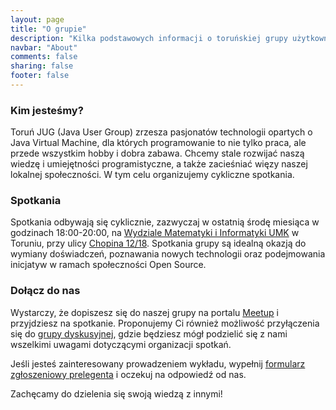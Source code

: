 ```yaml
---
layout: page
title: "O grupie"
description: "Kilka podstawowych informacji o toruńskiej grupy użytkowników języka Java"
navbar: "About"
comments: false
sharing: false
footer: false
---
```

### Kim jesteśmy?
Toruń JUG (Java User Group) zrzesza pasjonatów technologii opartych o Java Virtual Machine, dla których programowanie to nie tylko praca, ale przede wszystkim hobby i dobra zabawa. Chcemy stale rozwijać naszą wiedzę i umiejętności programistyczne, a także zacieśniać więzy naszej lokalnej społeczności. W tym celu organizujemy cykliczne spotkania.

### Spotkania
Spotkania odbywają się cyklicznie, zazwyczaj w ostatnią środę miesiąca w godzinach 18:00-20:00, na <a href="http://www.mat.umk.pl" target="_blank">Wydziale Matematyki i Informatyki UMK</a> w Toruniu, przy ulicy <a href="https://www.google.pl/maps/place/Fryderyka+Chopina+12%2F18/" target="_blank">Chopina 12/18</a>. Spotkania grupy są idealną okazją do wymiany doświadczeń, poznawania nowych technologii oraz podejmowania inicjatyw w ramach społeczności Open Source.

### Dołącz do nas
Wystarczy, że dopiszesz się do naszej grupy na portalu <a href="http://www.meetup.com/Torun-JUG/" target="_blank">Meetup</a> i przyjdziesz na spotkanie. Proponujemy Ci również możliwość przyłączenia się do <a href="https://groups.google.com/group/torunjug" target="_blank">grupy dyskusyjnej</a>, gdzie będziesz mógł podzielić się z nami wszelkimi uwagami dotyczącymi organizacji spotkań.

Jeśli jesteś zainteresowany prowadzeniem wykładu, wypełnij <a href="https://docs.google.com/forms/d/1OkM_2JqnBZPEUNld_9rmOmWYxxSXgsjTpKxvBJcFPa4/viewform" target="_blank">formularz zgłoszeniowy prelegenta</a> i&nbsp;oczekuj na&nbsp;odpowiedź od&nbsp;nas. 

Zachęcamy do dzielenia się swoją wiedzą z innymi!